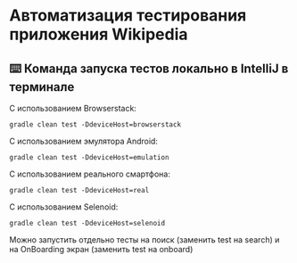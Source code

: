 # Автоматизация тестирования приложения Wikipedia

## :keyboard: Команда запуска тестов локально в IntelliJ в терминале

С использованием Browserstack:
```
gradle clean test -DdeviceHost=browserstack
```

С использованием эмулятора Android:
```
gradle clean test -DdeviceHost=emulation
```

С использованием реального смартфона:
```
gradle clean test -DdeviceHost=real
```

С использованием Selenoid:
```
gradle clean test -DdeviceHost=selenoid
```

Можно запустить отдельно тесты на поиск (заменить test на search) и на OnBoarding экран (заменить test на onboard)
